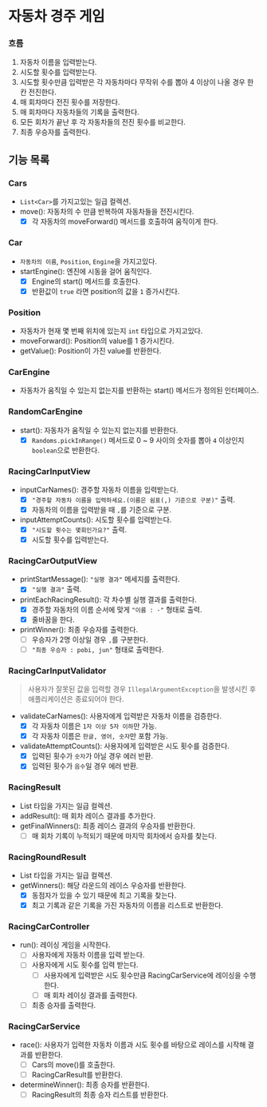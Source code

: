 # 자동차 경주 게임

### 흐름

1. 자동차 이름을 입력받는다.
2. 시도할 횟수를 입력받는다.
3. 시도할 횟수만큼 입력받은 각 자동차마다 무작위 수를 뽑아 4 이상이 나올 경우 한 칸 전진한다.
4. 매 회차마다 전진 횟수를 저장한다.
5. 매 회차마다 자동차들의 기록을 출력한다.
6. 모든 회차가 끝난 후 각 자동차들의 전진 횟수를 비교한다.
7. 최종 우승자를 출력한다.

## 기능 목록

### Cars

- `List<Car>`를 가지고있는 일급 컬렉션.
- move(): 자동차의 수 만큼 반복하여 자동차들을 전진시킨다.
    - [x] 각 자동차의 moveForward() 메서드를 호출하여 움직이게 한다.

### Car

- `자동차의 이름`, `Position`, `Engine`을 가지고있다.
- startEngine(): 엔진에 시동을 걸어 움직인다.
    - [x] Engine의 start() 메서드를 호출한다.
    - [x] 반환값이 `true` 라면 position의 값을 `1` 증가시킨다.

### Position

- 자동차가 현재 몇 번째 위치에 있는지 `int` 타입으로 가지고있다.
- moveForward(): Position의 value를 1 증가시킨다.
- getValue(): Position이 가진 value를 반환한다.

### CarEngine

- 자동차가 움직일 수 있는지 없는지를 반환하는 start() 메서드가 정의된 인터페이스.

### RandomCarEngine

- start(): 자동차가 움직일 수 있는지 없는지를 반환한다.
    - [x] `Randoms.pickInRange()` 메서드로 0 ~ 9 사이의 숫자를 뽑아 `4` 이상인지 `boolean`으로 반환한다.

### RacingCarInputView

- inputCarNames(): 경주할 자동차 이름을 입력받는다.
    - [x] `"경주할 자동차 이름을 입력하세요.(이름은 쉼표(,) 기준으로 구분)"` 출력.
    - [x] 자동차의 이름을 입력받을 때 `,`를 기준으로 구분.

- inputAttemptCounts(): 시도할 횟수를 입력받는다.
    - [x] `"시도할 횟수는 몇회인가요?"` 출력.
    - [x] 시도할 횟수를 입력받는다.

### RacingCarOutputView

- printStartMessage(): `"실행 결과"` 메세지를 출력한다.
    - [x] `"실행 결과"` 출력.

- printEachRacingResult(): 각 차수별 실행 결과를 출력한다.
    - [x] 경주할 자동차의 이름 순서에 맞게 `"이름 : -"` 형태로 출력.
    - [x] 줄바꿈을 한다.

- printWinner(): 최종 우승자를 출력한다.
    - [ ] 우승자가 2명 이상일 경우 `,`를 구분한다.
    - [ ] `"최종 우승자 : pobi, jun"` 형태로 출력한다.

### RacingCarInputValidator

> 사용자가 잘못된 값을 입력할 경우 `IllegalArgumentException`을 발생시킨 후 애플리케이션은 종료되어야 한다.

- validateCarNames(): 사용자에게 입력받은 자동차 이름을 검증한다.
    - [x] 각 자동차 이름은 `1자 이상 5자 이하`만 가능.
    - [x] 각 자동차 이름은 `한글, 영어, 숫자`만 포함 가능.

- validateAttemptCounts(): 사용자에게 입력받은 시도 횟수를 검증한다.
    - [x] 입력된 횟수가 `숫자`가 아닐 경우 에러 반환.
    - [x] 입력된 횟수가 `음수`일 경우 에러 반환.

### RacingResult

- List<RacingRoundResult> 타입을 가지는 일급 컬렉션.
- addResult(): 매 회차 레이스 결과를 추가한다.
- getFinalWinners(): 최종 레이스 결과의 우승자를 반환한다.
    - [ ] 매 회차 기록이 누적되기 때문에 마지막 회차에서 승자를 찾는다.

### RacingRoundResult

- List<Car> 타입을 가지는 일급 컬렉션.
- getWinners(): 해당 라운드의 레이스 우승자를 반환한다.
    - [x] 동점자가 있을 수 있기 때문에 최고 기록을 찾는다.
    - [x] 최고 기록과 같은 기록을 가진 자동차의 이름을 리스트로 반환한다.

### RacingCarController

- run(): 레이싱 게임을 시작한다.
    - [ ] 사용자에게 자동차 이름을 입력 받는다.
    - [ ] 사용자에게 시도 횟수를 입력 받는다.
        - [ ] 사용자에게 입력받은 시도 횟수만큼 RacingCarService에 레이싱을 수행한다.
        - [ ] 매 회차 레이싱 결과를 출력한다.
    - [ ] 최종 승자를 출력한다.

### RacingCarService

- race(): 사용자가 입력한 자동차 이름과 시도 횟수를 바탕으로 레이스를 시작해 결과를 반환한다.
    - [ ] Cars의 move()를 호출한다.
    - [ ] RacingCarResult를 반환한다.
- determineWinner(): 최종 승자를 반환한다.
    - [ ] RacingResult의 최종 승자 리스트를 반환한다.
